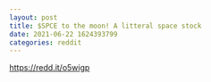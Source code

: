```yaml
--- 
layout: post 
title: $SPCE to the moon! A litteral space stock 
date: 2021-06-22 1624393799 
categories: reddit 
--- 
```

https://redd.it/o5wigp